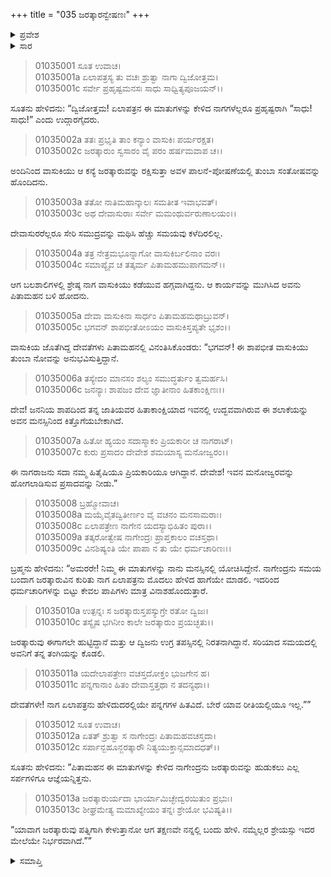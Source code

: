 +++
title = "035 ಜರತ್ಕಾರನ್ವೇಷಣಃ"
+++

<details><summary>ಪ್ರವೇಶ</summary>


।।   ಓಂ ಓಂ ನಮೋ ನಾರಾಯಣಾಯ।।   ಶ್ರೀ ವೇದವ್ಯಾಸಾಯ ನಮಃ ।।

ಶ್ರೀ ಕೃಷ್ಣದ್ವೈಪಾಯನ ವೇದವ್ಯಾಸ ವಿರಚಿತ  

**ಶ್ರೀ ಮಹಾಭಾರತ**

**ಆದಿ ಪರ್ವ**

**ಆಸ್ತೀಕ ಪರ್ವ**

**ಅಧ್ಯಾಯ 35**

</details>


<details><summary>ಸಾರ</summary>
ವಾಸುಕಿಯು ಏಲಾಪತ್ರನು ಹೇಳಿದುದನ್ನು ಬ್ರಹ್ಮನಿಂದ ನಿರ್ದಿಷ್ಟಪಡಿಸಿಕೊಂಡು ತಂಗಿ ಜರತ್ಕಾರುವನ್ನು ನೋಡಿಕೊಳ್ಳುವುದು (1-10). ಮುನಿ ಜರತ್ಕಾರುವಿನ ಮೇಲೆ ಕಣ್ಣಿಡುವಂತೆ ಇತರ ಸರ್ಪಗಳಿಗೆ ಹೇಳಿದುದು (11-13).

</details>




> 01035001 ಸೂತ ಉವಾಚ।  
01035001a ಏಲಾಪತ್ರಸ್ಯ ತು ವಚಃ ಶ್ರುತ್ವಾ ನಾಗಾ ದ್ವಿಜೋತ್ತಮ।   
01035001c ಸರ್ವೇ ಪ್ರಹೃಷ್ಟಮನಸಃ ಸಾಧು ಸಾಧ್ವಿತ್ಯಪೂಜಯನ್।।

ಸೂತನು ಹೇಳಿದನು: “ದ್ವಿಜೋತ್ತಮ! ಏಲಾಪತ್ರನ ಈ ಮಾತುಗಳನ್ನು ಕೇಳಿದ ನಾಗಗಳೆಲ್ಲರೂ ಪ್ರಹೃಷ್ಟರಾಗಿ “ಸಾಧು! ಸಾಧು!” ಎಂದು ಉದ್ಗಾರಗೈದರು.

> 01035002a ತತಃ ಪ್ರಭೃತಿ ತಾಂ ಕನ್ಯಾಂ ವಾಸುಕಿಃ ಪರ್ಯರಕ್ಷತ।  
01035002c ಜರತ್ಕಾರುಂ ಸ್ವಸಾರಂ ವೈ ಪರಂ ಹರ್ಷಮವಾಪ ಚ।।

ಅಂದಿನಿಂದ ವಾಸುಕಿಯು ಆ ಕನ್ಯೆ ಜರತ್ಕಾರುವನ್ನು ರಕ್ಷಿಸುತ್ತಾ ಅವಳ ಪಾಲನೆ-ಪೋಷಣೆಯಲ್ಲಿ ತುಂಬಾ ಸಂತೋಷವನ್ನು ಹೊಂದಿದನು.

> 01035003a ತತೋ ನಾತಿಮಹಾನ್ಕಾಲಃ ಸಮತೀತ ಇವಾಭವತ್।  
01035003c ಅಥ ದೇವಾಸುರಾಃ ಸರ್ವೇ ಮಮಂಥುರ್ವರುಣಾಲಯಂ।।

ದೇವಾಸುರರೆಲ್ಲರೂ ಸೇರಿ ಸಮುದ್ರವನ್ನು ಮಥಿಸಿ ಹೆಚ್ಚು ಸಮಯವು ಕಳೆದಿರಲಿಲ್ಲ.

> 01035004a ತತ್ರ ನೇತ್ರಮಭೂನ್ನಾಗೋ ವಾಸುಕಿರ್ಬಲಿನಾಂ ವರಃ।  
01035004c ಸಮಾಪ್ಯೈವ ಚ ತತ್ಕರ್ಮ ಪಿತಾಮಹಮುಪಾಗಮನ್।।

ಆಗ ಬಲಶಾಲಿಗಳಲ್ಲಿ ಶ್ರೇಷ್ಠ ನಾಗ ವಾಸುಕಿಯು ಕಡೆಯುವ ಹಗ್ಗವಾಗಿದ್ದನು. ಆ ಕಾರ್ಯವನ್ನು ಮುಗಿಸಿದ ಅವನು ಪಿತಾಮಹನ ಬಳಿ ಹೋದನು.

> 01035005a ದೇವಾ ವಾಸುಕಿನಾ ಸಾರ್ಧಂ ಪಿತಾಮಹಮಥಾಬ್ರುವನ್।  
01035005c ಭಗವನ್ ಶಾಪಭೀತೋಽಯಂ ವಾಸುಕಿಸ್ತಪ್ಯತೇ ಭೃಶಂ।।

ವಾಸುಕಿಯ ಜೊತೆಗಿದ್ದ ದೇವತೆಗಳು ಪಿತಾಮಹನಲ್ಲಿ ವಿನಂತಿಸಿಕೊಂಡರು: “ಭಗವನ್! ಈ ಶಾಪಭೀತ ವಾಸುಕಿಯು ತುಂಬಾ ನೋವನ್ನು ಅನುಭವಿಸುತ್ತಿದ್ದಾನೆ.

> 01035006a ತಸ್ಯೇದಂ ಮಾನಸಂ ಶಲ್ಯಂ ಸಮುದ್ಧರ್ತುಂ ತ್ವಮರ್ಹಸಿ।  
01035006c ಜನನ್ಯಾಃ ಶಾಪಜಂ ದೇವ ಜ್ಞಾತೀನಾಂ ಹಿತಕಾಂಕ್ಷಿಣಃ।।

ದೇವ! ಜನನಿಯ ಶಾಪದಿಂದ ತನ್ನ ಜಾತಿಯವರ ಹಿತಾಕಾಂಕ್ಷಿಯಾದ ಇವನಲ್ಲಿ ಉದ್ಭವವಾಗಿರುವ ಈ ಶಲಾಕೆಯನ್ನು ಅವನ ಮನಸ್ಸಿನಿಂದ ಕಿತ್ತೊಗೆಯಬೇಕಾಗಿದೆ.

> 01035007a ಹಿತೋ ಹ್ಯಯಂ ಸದಾಸ್ಮಾಕಂ ಪ್ರಿಯಕಾರೀ ಚ ನಾಗರಾಟ್।  
01035007c ಕುರು ಪ್ರಸಾದಂ ದೇವೇಶ ಶಮಯಾಸ್ಯ ಮನೋಜ್ವರಂ।।

ಈ ನಾಗರಾಜನು ಸದಾ ನಮ್ಮ ಹಿತೈಷಿಯೂ ಪ್ರಿಯಕಾರಿಯೂ ಆಗಿದ್ದಾನೆ. ದೇವೇಶ! ಇವನ ಮನೋಜ್ವರವನ್ನು ಹೋಗಲಾಡಿಸುವ ಪ್ರಸಾದವನ್ನು ನೀಡು.”

> 01035008 ಬ್ರಹ್ಮೋವಾಚ।  
01035008a ಮಯೈವೈತದ್ವಿತೀರ್ಣಂ ವೈ ವಚನಂ ಮನಸಾಮರಾಃ।  
01035008c ಏಲಾಪತ್ರೇಣ ನಾಗೇನ ಯದಸ್ಯಾಭಿಹಿತಂ ಪುರಾ।।  
01035009a ತತ್ಕರೋತ್ವೇಷ ನಾಗೇಂದ್ರಃ ಪ್ರಾಪ್ತಕಾಲಂ ವಚಸ್ತಥಾ।   
01035009c ವಿನಶಿಷ್ಯಂತಿ ಯೇ ಪಾಪಾ ನ ತು ಯೇ ಧರ್ಮಚಾರಿಣಃ।।

ಬ್ರಹ್ಮನು ಹೇಳಿದನು: “ಅಮರರೇ! ನಿಮ್ಮ ಈ ಮಾತುಗಳನ್ನು ನಾನು ಮನಸ್ಸಿನಲ್ಲಿ ಯೋಚಿಸಿದ್ದೇನೆ. ನಾಗೇಂದ್ರನು ಸಮಯ ಬಂದಾಗ ಜರತ್ಕಾರುವಿನ ಕುರಿತು ನಾಗ ಏಲಾಪತ್ರನು ಮೊದಲು ಹೇಳಿದ ಹಾಗೆಯೇ ಮಾಡಲಿ. ಇದರಿಂದ ಧರ್ಮಚಾರಿಗಳನ್ನು ಬಿಟ್ಟು ಕೇವಲ ಪಾಪಿಗಳು ಮಾತ್ರ ವಿನಾಶಹೊಂದುತ್ತಾರೆ.

> 01035010a ಉತ್ಪನ್ನಃ ಸ ಜರತ್ಕಾರುಸ್ತಪಸ್ಯುಗ್ರೇ ರತೋ ದ್ವಿಜಃ।  
01035010c ತಸ್ಯೈಷ ಭಗಿನೀಂ ಕಾಲೇ ಜರತ್ಕಾರುಂ ಪ್ರಯಚ್ಛತು।।

ಜರತ್ಕಾರುವು ಈಗಾಗಲೇ ಹುಟ್ಟಿದ್ದಾನೆ ಮತ್ತು ಆ ದ್ವಿಜನು ಉಗ್ರ ತಪಸ್ಸಿನಲ್ಲಿ ನಿರತನಾಗಿದ್ದಾನೆ. ಸರಿಯಾದ ಸಮಯದಲ್ಲಿ ಅವನಿಗೆ ತನ್ನ ತಂಗಿಯನ್ನು ಕೊಡಲಿ.

> 01035011a ಯದೇಲಾಪತ್ರೇಣ ವಚಸ್ತದೋಕ್ತಂ ಭುಜಗೇನ ಹ।  
01035011c ಪನ್ನಗಾನಾಂ ಹಿತಂ ದೇವಾಸ್ತತ್ತಥಾ ನ ತದನ್ಯಥಾ।।

ದೇವತೆಗಳೇ! ನಾಗ ಏಲಾಪತ್ರನು ಹೇಳಿದುದರಲ್ಲಿಯೇ ಪನ್ನಗಗಳ ಹಿತವಿದೆ. ಬೇರೆ ಯಾವ ರೀತಿಯಲ್ಲಿಯೂ ಇಲ್ಲ.””

> 01035012 ಸೂತ ಉವಾಚ।  
01035012a ಏತತ್ ಶ್ರುತ್ವಾ ಸ ನಾಗೇಂದ್ರಃ ಪಿತಾಮಹವಚಸ್ತದಾ।   
01035012c ಸರ್ಪಾನ್ಬಹೂನ್ಜರತ್ಕಾರೌ ನಿತ್ಯಯುಕ್ತಾನ್ಸಮಾದಧತ್।।

ಸೂತನು ಹೇಳಿದನು: “ಪಿತಾಮಹನ ಈ ಮಾತುಗಳನ್ನು ಕೇಳಿದ ನಾಗೇಂದ್ರನು ಜರತ್ಕಾರುವನ್ನು ಹುಡುಕಲು ಎಲ್ಲ ಸರ್ಪಗಳಿಗೂ ಆಜ್ಞೆಯನ್ನಿತ್ತನು.

> 01035013a ಜರತ್ಕಾರುರ್ಯದಾ ಭಾರ್ಯಾಮಿಚ್ಛೇದ್ವರಯಿತುಂ ಪ್ರಭುಃ।  
01035013c ಶೀಘ್ರಮೇತ್ಯ ಮಮಾಖ್ಯೇಯಂ ತನ್ನಃ ಶ್ರೇಯೋ ಭವಿಷ್ಯತಿ।।

“ಯಾವಾಗ ಜರತ್ಕಾರುವು ಪತ್ನಿಗಾಗಿ ಕೇಳುತ್ತಾನೋ ಆಗ ತಕ್ಷಣವೇ ನನ್ನಲ್ಲಿ ಬಂದು ಹೇಳಿ. ನಮ್ಮೆಲ್ಲರ ಶ್ರೇಯಸ್ಸು ಇದರ ಮೇಲೆಯೇ ನಿರ್ಭರವಾಗಿದೆ.””

<details><summary>ಸಮಾಪ್ತಿ</summary>

ಇತಿ ಶ್ರೀ ಮಹಾಭಾರತೇ ಆದಿಪರ್ವಣಿ ಆಸ್ತೀಕಪರ್ವಣಿ ಜರತ್ಕಾರನ್ವೇಷಣೇ ಪಂಚತ್ರಿಂಶೋಽಧ್ಯಾಯಃ।  
ಇದು ಶ್ರೀ ಮಹಾಭಾರತದಲ್ಲಿ ಆದಿಪರ್ವದಲ್ಲಿ ಆಸ್ತೀಕಪರ್ವದಲ್ಲಿ ಜರತ್ಕಾರನ್ವೇಷಣ ಎನ್ನುವ ಮೂವತ್ತೈದನೆಯ ಅಧ್ಯಾಯವು.

</details>
